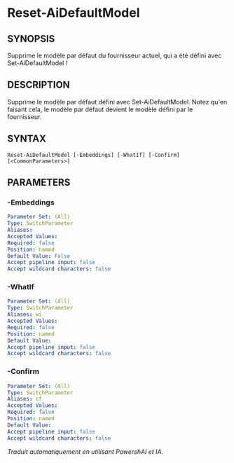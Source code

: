 ﻿---
external help file: powershai-help.xml
schema: 2.0.0
powershai: true
---

# Reset-AiDefaultModel

## SYNOPSIS <!--!= @#Synop !-->
Supprime le modèle par défaut du fournisseur actuel, qui a été défini avec Set-AiDefaultModel !

## DESCRIPTION <!--!= @#Desc !-->
Supprime le modèle par défaut défini avec Set-AiDefaultModel. Notez qu'en faisant cela, le modèle par défaut devient le modèle défini par le fournisseur.

## SYNTAX <!--!= @#Syntax !-->

```
Reset-AiDefaultModel [-Embeddings] [-WhatIf] [-Confirm] [<CommonParameters>]
```

## PARAMETERS <!--!= @#Params !-->

### -Embeddings

```yml
Parameter Set: (All)
Type: SwitchParameter
Aliases: 
Accepted Values: 
Required: false
Position: named
Default Value: False
Accept pipeline input: false
Accept wildcard characters: false
```

### -WhatIf

```yml
Parameter Set: (All)
Type: SwitchParameter
Aliases: wi
Accepted Values: 
Required: false
Position: named
Default Value: 
Accept pipeline input: false
Accept wildcard characters: false
```

### -Confirm

```yml
Parameter Set: (All)
Type: SwitchParameter
Aliases: cf
Accepted Values: 
Required: false
Position: named
Default Value: 
Accept pipeline input: false
Accept wildcard characters: false
```


<!--PowershaiAiDocBlockStart-->
_Traduit automatiquement en utilisant PowershAI et IA._
<!--PowershaiAiDocBlockEnd-->
